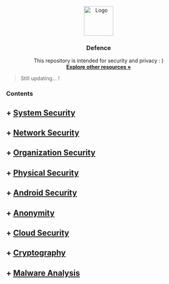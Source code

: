 <!-- PROJECT LOGO -->
<br />
<p align="center">
  <a href="https://github.com/sarathlalup">
    <img src="https://cdn0.iconfinder.com/data/icons/cybersecurity-glyph-silhouettes/300/22119111Untitled-3-512.png" alt="Logo" width="80" height="80">
   </a>

  <h3 align="center">Defence</h3>

  <p align="center">
   This repository is intended for security and privacy : )
    <br />
    <a href="https://github.com/sarathlalup/Cyber-security/blob/master/Explore%20other%20resources.md"><strong>Explore other resources  »</strong></a>
    <br />
    </p>
</p>

> Still updating...   !
### Contents
## + [ System Security](https://github.com/sarathlalup/Cyber-security/blob/master/Website%20Hacking/README.md)

## + [ Network Security](https://github.com/sarathlalup/Cyber-security/blob/master/Website%20Hacking/README.md)

## + [  	Organization Security](https://github.com/sarathlalup/Cyber-security/blob/master/Website%20Hacking/README.md)

## + [  	Physical Security](https://github.com/sarathlalup/Cyber-security/blob/master/Website%20Hacking/README.md)

## + [ Android Security](https://github.com/sarathlalup/Cyber-security/tree/master/Android)

## + [ Anonymity](https://github.com/sarathlalup/Cyber-security/blob/master/Social%20Engineering%20Attacks/README.md)

## + [ Cloud Security]()

## + [ Cryptography](https://github.com/sarathlalup/Cyber-security/blob/master/Windows%20Exploitaion/README.md)

## + [  	Malware Analysis](https://github.com/sarathlalup/Cyber-security/tree/master/Linux%20Exploitation)


